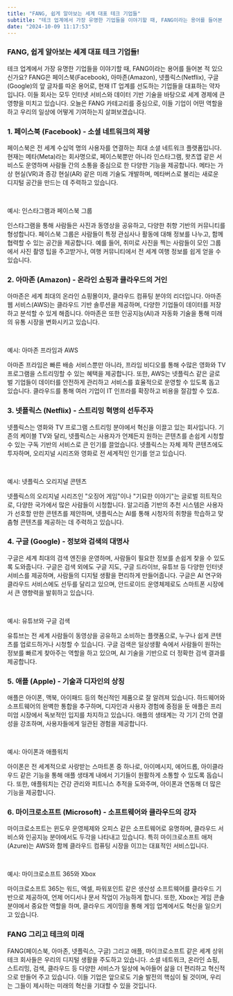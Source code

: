 ```yaml
---
title: "FANG, 쉽게 알아보는 세계 대표 테크 기업들"
subtitle: "테크 업계에서 가장 유명한 기업들을 이야기할 때, FANG이라는 용어를 들어본 적 있으신가요? FANG은 페이스북(Facebook), 아마존(Amazon), 넷플릭스(Netflix), 구글(Google)의 앞 글자를 따온 용어로, 현재 IT 업계를 선도하는 기업들을 대표하는 약자입니다. 이들 회사는 모두 인터넷 서비스와 데이터 기반 기술을 바탕으로 세계 경제에 큰 영향을 미치고 있습니다. 오늘은 FANG 카테고리를 중심으로, 이들 기업이 어떤 역할을 하고 우리의 일상에 어떻게 기여하는지 살펴보겠습니다."
date: "2024-10-09 11:17:53"
---
```

### FANG, 쉽게 알아보는 세계 대표 테크 기업들!

테크 업계에서 가장 유명한 기업들을 이야기할 때, FANG이라는 용어를 들어본 적 있으신가요? FANG은 페이스북(Facebook), 아마존(Amazon), 넷플릭스(Netflix), 구글(Google)의 앞 글자를 따온 용어로, 현재 IT 업계를 선도하는 기업들을 대표하는 약자입니다. 이들 회사는 모두 인터넷 서비스와 데이터 기반 기술을 바탕으로 세계 경제에 큰 영향을 미치고 있습니다. 오늘은 FANG 카테고리를 중심으로, 이들 기업이 어떤 역할을 하고 우리의 일상에 어떻게 기여하는지 살펴보겠습니다.



### 1. 페이스북 (Facebook) - 소셜 네트워크의 제왕

<p>페이스북은 전 세계 수십억 명의 사용자를 연결하는 최대 소셜 네트워크 플랫폼입니다. 현재는 메타(Meta)라는 회사명으로, 페이스북뿐만 아니라 인스타그램, 왓츠앱 같은 서비스도 운영하며 사람들 간의 소통을 중심으로 한 다양한 기능을 제공합니다. 메타는 가상 현실(VR)과 증강 현실(AR) 같은 미래 기술도 개발하며, 메타버스로 불리는 새로운 디지털 공간을 만드는 데 주력하고 있습니다.</p>
<br />

<p>예시: 인스타그램과 페이스북 그룹</p>

인스타그램을 통해 사람들은 사진과 동영상을 공유하고, 다양한 취향 기반의 커뮤니티를 형성합니다. 페이스북 그룹은 사람들이 특정 관심사나 활동에 대해 정보를 나누고, 함께 협력할 수 있는 공간을 제공합니다. 예를 들어, 취미로 사진을 찍는 사람들이 모인 그룹에서 사진 촬영 팁을 주고받거나, 여행 커뮤니티에서 전 세계 여행 정보를 쉽게 얻을 수 있습니다.



### 2. 아마존 (Amazon) - 온라인 쇼핑과 클라우드의 거인

<p>아마존은 세계 최대의 온라인 쇼핑몰이자, 클라우드 컴퓨팅 분야의 리더입니다. 아마존 웹 서비스(AWS)는 클라우드 기반 솔루션을 제공하며, 다양한 기업들이 데이터를 저장하고 분석할 수 있게 해줍니다. 아마존은 또한 인공지능(AI)과 자동화 기술을 통해 미래의 유통 시장을 변화시키고 있습니다.</p>
<br />

<p>예시: 아마존 프라임과 AWS</p>

아마존 프라임은 빠른 배송 서비스뿐만 아니라, 프라임 비디오를 통해 수많은 영화와 TV 프로그램을 스트리밍할 수 있는 혜택을 제공합니다. 또한, AWS는 넷플릭스 같은 글로벌 기업들이 데이터를 안전하게 관리하고 서비스를 효율적으로 운영할 수 있도록 돕고 있습니다. 클라우드를 통해 여러 기업이 IT 인프라를 확장하고 비용을 절감할 수 있죠.



### 3. 넷플릭스 (Netflix) - 스트리밍 혁명의 선두주자

<p>넷플릭스는 영화와 TV 프로그램 스트리밍 분야에서 혁신을 이끌고 있는 회사입니다. 기존의 케이블 TV와 달리, 넷플릭스는 사용자가 언제든지 원하는 콘텐츠를 손쉽게 시청할 수 있는 구독 기반의 서비스로 큰 인기를 끌었습니다. 넷플릭스는 자체 제작 콘텐츠에도 투자하며, 오리지널 시리즈와 영화로 전 세계적인 인기를 얻고 있습니다.</p>
<br />

<p>예시: 넷플릭스 오리지널 콘텐츠</p>

넷플릭스의 오리지널 시리즈인 "오징어 게임"이나 "기묘한 이야기"는 글로벌 히트작으로, 다양한 국가에서 많은 사람들이 시청합니다. 알고리즘 기반의 추천 시스템은 사용자가 선호할 만한 콘텐츠를 제안하며, 넷플릭스는 AI를 통해 시청자의 취향을 학습하고 맞춤형 콘텐츠를 제공하는 데 주력하고 있습니다.



### 4. 구글 (Google) - 정보와 검색의 대명사

<p>구글은 세계 최대의 검색 엔진을 운영하며, 사람들이 필요한 정보를 손쉽게 찾을 수 있도록 도와줍니다. 구글은 검색 외에도 구글 지도, 구글 드라이브, 유튜브 등 다양한 인터넷 서비스를 제공하며, 사람들의 디지털 생활을 편리하게 만들어줍니다. 구글은 AI 연구와 클라우드 서비스에도 선두를 달리고 있으며, 안드로이드 운영체제로도 스마트폰 시장에서 큰 영향력을 발휘하고 있습니다.</p>
<br />

<p>예시: 유튜브와 구글 검색</p>

유튜브는 전 세계 사람들이 동영상을 공유하고 소비하는 플랫폼으로, 누구나 쉽게 콘텐츠를 업로드하거나 시청할 수 있습니다. 구글 검색은 일상생활 속에서 사람들이 원하는 정보를 빠르게 찾아주는 역할을 하고 있으며, AI 기술을 기반으로 더 정확한 검색 결과를 제공합니다.



### 5. 애플 (Apple) - 기술과 디자인의 상징

<p>애플은 아이폰, 맥북, 아이패드 등의 혁신적인 제품으로 잘 알려져 있습니다. 하드웨어와 소프트웨어의 완벽한 통합을 추구하며, 디자인과 사용자 경험에 중점을 둔 애플은 프리미엄 시장에서 독보적인 입지를 차지하고 있습니다. 애플의 생태계는 각 기기 간의 연결성을 강조하며, 사용자들에게 일관된 경험을 제공합니다.</p>
<br />

<p>예시: 아이폰과 애플워치</p>

아이폰은 전 세계적으로 사랑받는 스마트폰 중 하나로, 아이메시지, 에어드롭, 아이클라우드 같은 기능을 통해 애플 생태계 내에서 기기들이 원활하게 소통할 수 있도록 돕습니다. 또한, 애플워치는 건강 관리와 피트니스 추적을 도와주며, 아이폰과 연동해 더 많은 기능을 제공합니다.



### 6. 마이크로소프트 (Microsoft) - 소프트웨어와 클라우드의 강자

<p>마이크로소프트는 윈도우 운영체제와 오피스 같은 소프트웨어로 유명하며, 클라우드 서비스와 인공지능 분야에서도 두각을 나타내고 있습니다. 특히 마이크로소프트 애저(Azure)는 AWS와 함께 클라우드 컴퓨팅 시장을 이끄는 대표적인 서비스입니다.</p>
<br />

<p>예시: 마이크로소프트 365와 Xbox</p>

마이크로소프트 365는 워드, 엑셀, 파워포인트 같은 생산성 소프트웨어를 클라우드 기반으로 제공하여, 언제 어디서나 문서 작업이 가능하게 합니다. 또한, Xbox는 게임 콘솔 분야에서 중요한 역할을 하며, 클라우드 게이밍을 통해 게임 업계에서도 혁신을 일으키고 있습니다.



### FANG 그리고 테크의 미래

FANG(페이스북, 아마존, 넷플릭스, 구글) 그리고 애플, 마이크로소프트 같은 세계 상위 테크 회사들은 우리의 디지털 생활을 주도하고 있습니다. 소셜 네트워크, 온라인 쇼핑, 스트리밍, 검색, 클라우드 등 다양한 서비스가 일상에 녹아들어 삶을 더 편리하고 혁신적으로 만들어 주고 있습니다. 이들 기업은 앞으로도 기술 발전의 핵심이 될 것이며, 우리는 그들이 제시하는 미래의 혁신을 기대할 수 있을 것입니다.